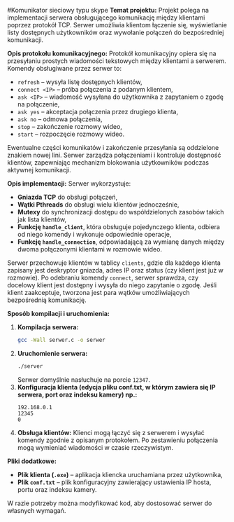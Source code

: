 #Komunikator sieciowy typu skype
**Temat projektu:**
Projekt polega na implementacji serwera obsługującego komunikację między klientami poprzez protokół TCP. Serwer umożliwia klientom łączenie się, wyświetlanie listy dostępnych użytkowników oraz wywołanie połączeń do bezpośredniej komunikacji.

**Opis protokołu komunikacyjnego:**
Protokół komunikacyjny opiera się na przesyłaniu prostych wiadomości tekstowych między klientami a serwerem. Komendy obsługiwane przez serwer to:
- `refresh` – wysyła listę dostępnych klientów,
- `connect <IP>` – próba połączenia z podanym klientem,
- `ask <IP>` – wiadomość wysyłana do użytkownika z zapytaniem o zgodę na połączenie,
- `ask yes` – akceptacja połączenia przez drugiego klienta,
- `ask no` – odmowa połączenia, 
- `stop` – zakończenie rozmowy wideo,
- `start` – rozpoczęcie rozmowy wideo.

Ewentualne części komunikatów i zakończenie przesyłania są oddzielone znakiem nowej lini.
Serwer zarządza połączeniami i kontroluje dostępność klientów, zapewniając mechanizm blokowania użytkowników podczas aktywnej komunikacji.

**Opis implementacji:**
Serwer wykorzystuje:
- **Gniazda TCP** do obsługi połączeń,
- **Wątki Pthreads** do obsługi wielu klientów jednocześnie,
- **Mutexy** do synchronizacji dostępu do współdzielonych zasobów takich jak lista klientów,
- **Funkcję `handle_client`**, która obsługuje pojedynczego klienta, odbiera od niego komendy i wykonuje odpowiednie operacje,
- **Funkcję `handle_connection`**, odpowiadającą za wymianę danych między dwoma połączonymi klientami w rozmowie wideo.

Serwer przechowuje klientów w tablicy `clients`, gdzie dla każdego klienta zapisany jest deskryptor gniazda, adres IP oraz status (czy klient jest już w rozmowie). Po odebraniu komendy `connect`, serwer sprawdza, czy docelowy klient jest dostępny i wysyła do niego zapytanie o zgodę. Jeśli klient zaakceptuje, tworzona jest para wątków umożliwiających bezpośrednią komunikację.


**Sposób kompilacji i uruchomienia:**
1. **Kompilacja serwera:**
   ```sh
   gcc -Wall serwer.c -o serwer
   ```
2. **Uruchomienie serwera:**
   ```sh
   ./server
   ```
   Serwer domyślnie nasłuchuje na porcie `12347`.
3. **Konfiguracja klienta (edycja pliku conf.txt, w którym zawiera się IP serwera, port oraz indeksu kamery) np.:**
   ```
   192.168.0.1
   12345
   0
   ```
5. **Obsługa klientów:**
   Klienci mogą łączyć się z serwerem i wysyłać komendy zgodnie z opisanym protokołem. Po zestawieniu połączenia mogą wymieniać wiadomości w czasie rzeczywistym.

**Pliki dodatkowe:**
- **Plik klienta (`.exe`)** – aplikacja kliencka uruchamiana przez użytkownika,
- **Plik `conf.txt`** – plik konfiguracyjny zawierający ustawienia IP hosta, portu oraz indeksu kamery.

W razie potrzeby można modyfikować kod, aby dostosować serwer do własnych wymagań.
